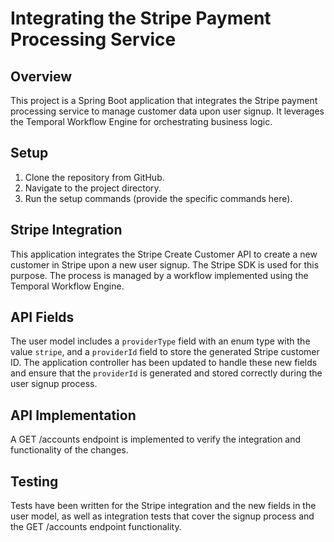 # Integrating the Stripe Payment Processing Service

## Overview

This project is a Spring Boot application that integrates the Stripe payment processing service to manage customer data upon user signup. It leverages the Temporal Workflow Engine for orchestrating business logic.

## Setup

1. Clone the repository from GitHub.
2. Navigate to the project directory.
3. Run the setup commands (provide the specific commands here).

## Stripe Integration

This application integrates the Stripe Create Customer API to create a new customer in Stripe upon a new user signup. The Stripe SDK is used for this purpose. The process is managed by a workflow implemented using the Temporal Workflow Engine.

## API Fields

The user model includes a `providerType` field with an enum type with the value `stripe`, and a `providerId` field to store the generated Stripe customer ID. The application controller has been updated to handle these new fields and ensure that the `providerId` is generated and stored correctly during the user signup process.

## API Implementation

A GET /accounts endpoint is implemented to verify the integration and functionality of the changes.

## Testing

Tests have been written for the Stripe integration and the new fields in the user model, as well as integration tests that cover the signup process and the GET /accounts endpoint functionality.

